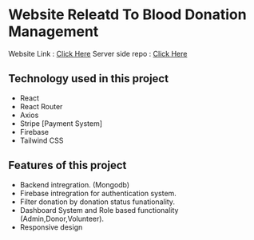 # Website Releatd To Blood Donation Management

<span>Website Link : <a href="https://fancy-cannoli-b67070.netlify.app/">Click Here</a></span>
<span>Server side repo : <a href="https://github.com/SabbirAhamedMaruf/blood-donation-management-server">Click Here</a></span>

## Technology used in this project

- React
- React Router
- Axios
- Stripe [Payment System]
- Firebase
- Tailwind CSS


## Features of this project

- Backend intregration. (Mongodb)
- Firebase intregration for authentication system.
- Filter donation by donation status funationality.
- Dashboard System and Role based functionality (Admin,Donor,Volunteer).
- Responsive design
